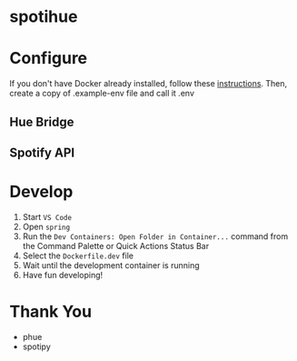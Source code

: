 # spotihue

# Configure

If you don't have Docker already installed, follow these [instructions](https://www.docker.com/products/docker-desktop/). Then, create a copy of .example-env file and call it .env

## Hue Bridge

## Spotify API

# Develop

1. Start `VS Code`
2. Open `spring`
3. Run the `Dev Containers: Open Folder in Container...` command from the Command Palette or Quick Actions Status Bar
4. Select the `Dockerfile.dev` file
5. Wait until the development container is running
6. Have fun developing!

# Thank You

-    phue
-    spotipy
